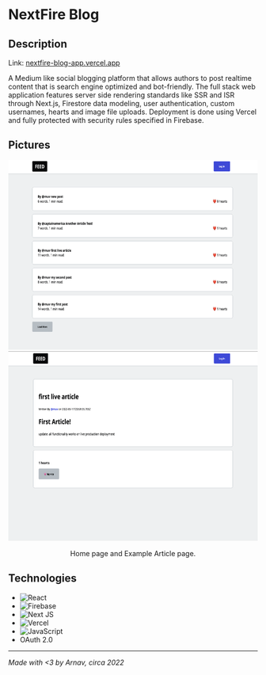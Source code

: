 # NextFire Blog

## Description
Link: [nextfire-blog-app.vercel.app](nextfire-blog-app.vercel.app)

A Medium like social blogging platform that allows authors to post realtime content that is search engine optimized and bot-friendly. The full stack web application features server side rendering standards like SSR and ISR through Next.js, Firestore data modeling, user authentication, custom usernames, hearts and image file uploads. Deployment is done using Vercel and fully protected with security rules specified in Firebase.

## Pictures
<div align="center">
  <img src="image1.png" width="666" height="383">
</div>
<div align="center">
  <img src="image2.png" width="666" height="383">
</div>
<p align="center">
  Home page and Example Article page.
</p>

## Technologies
- ![React](https://img.shields.io/badge/react-%2320232a.svg?style=for-the-badge&logo=react&logoColor=%2361DAFB)
- ![Firebase](https://img.shields.io/badge/Firebase-039BE5?style=for-the-badge&logo=Firebase&logoColor=white)
- ![Next JS](https://img.shields.io/badge/Next-black?style=for-the-badge&logo=next.js&logoColor=white)
- ![Vercel](https://img.shields.io/badge/vercel-%23000000.svg?style=for-the-badge&logo=vercel&logoColor=white)
- ![JavaScript](https://img.shields.io/badge/javascript-%23323330.svg?style=for-the-badge&logo=javascript&logoColor=%23F7DF1E)
- OAuth 2.0

---
*Made with <3 by Arnav, circa 2022*
